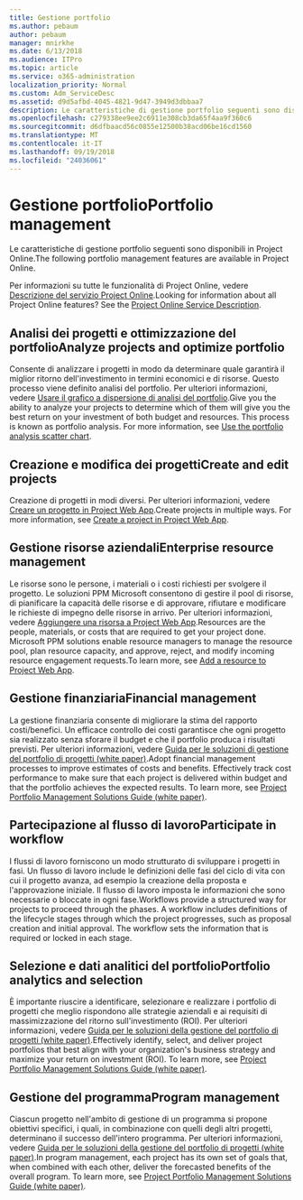 ```yaml
---
title: Gestione portfolio
ms.author: pebaum
author: pebaum
manager: mnirkhe
ms.date: 6/13/2018
ms.audience: ITPro
ms.topic: article
ms.service: o365-administration
localization_priority: Normal
ms.custom: Adm_ServiceDesc
ms.assetid: d9d5afbd-4045-4821-9d47-3949d3dbbaa7
description: Le caratteristiche di gestione portfolio seguenti sono disponibili in Project Online.
ms.openlocfilehash: c279338ee9ee2c6911e308cb3da65f4aa9f360c6
ms.sourcegitcommit: d6dfbaacd56c0855e12500b38acd06be16cd1560
ms.translationtype: MT
ms.contentlocale: it-IT
ms.lasthandoff: 09/19/2018
ms.locfileid: "24036061"
---
```

# <a name="portfolio-management"></a><span data-ttu-id="3174d-103">Gestione portfolio</span><span class="sxs-lookup"><span data-stu-id="3174d-103">Portfolio management</span></span>

<span data-ttu-id="3174d-104">Le caratteristiche di gestione portfolio seguenti sono disponibili in Project Online.</span><span class="sxs-lookup"><span data-stu-id="3174d-104">The following portfolio management features are available in Project Online.</span></span>
  
<span data-ttu-id="3174d-p101">Per informazioni su tutte le funzionalità di Project Online, vedere [Descrizione del servizio Project Online](project-online-service-description.md).</span><span class="sxs-lookup"><span data-stu-id="3174d-p101">Looking for information about all Project Online features? See the [Project Online Service Description](project-online-service-description.md).</span></span>
  
## <a name="analyze-projects-and-optimize-portfolio"></a><span data-ttu-id="3174d-107">Analisi dei progetti e ottimizzazione del portfolio</span><span class="sxs-lookup"><span data-stu-id="3174d-107">Analyze projects and optimize portfolio</span></span>
<span data-ttu-id="3174d-108"><a name="bkmk_AnalyzeProjects"> </a></span><span class="sxs-lookup"><span data-stu-id="3174d-108"></span></span>

<span data-ttu-id="3174d-p102">Consente di analizzare i progetti in modo da determinare quale garantirà il miglior ritorno dell'investimento in termini economici e di risorse. Questo processo viene definito analisi del portfolio. Per ulteriori informazioni, vedere [Usare il grafico a dispersione di analisi del portfolio](http://go.microsoft.com/fwlink/?LinkID=823665&amp;clcid=0x409).</span><span class="sxs-lookup"><span data-stu-id="3174d-p102">Give you the ability to analyze your projects to determine which of them will give you the best return on your investment of both budget and resources. This process is known as portfolio analysis. For more information, see [Use the portfolio analysis scatter chart](http://go.microsoft.com/fwlink/?LinkID=823665&amp;clcid=0x409).</span></span>
  
## <a name="create-and-edit-projects"></a><span data-ttu-id="3174d-112">Creazione e modifica dei progetti</span><span class="sxs-lookup"><span data-stu-id="3174d-112">Create and edit projects</span></span>
<span data-ttu-id="3174d-113"><a name="bkmk_CreateAndEditProjects"> </a></span><span class="sxs-lookup"><span data-stu-id="3174d-113"></span></span>

<span data-ttu-id="3174d-p103">Creazione di progetti in modi diversi. Per ulteriori informazioni, vedere [Creare un progetto in Project Web App](http://go.microsoft.com/fwlink/?LinkID=746895&amp;clcid=0x409).</span><span class="sxs-lookup"><span data-stu-id="3174d-p103">Create projects in multiple ways. For more information, see [Create a project in Project Web App](http://go.microsoft.com/fwlink/?LinkID=746895&amp;clcid=0x409).</span></span>
  
## <a name="enterprise-resource-management"></a><span data-ttu-id="3174d-116">Gestione risorse aziendali</span><span class="sxs-lookup"><span data-stu-id="3174d-116">Enterprise resource management</span></span>
<span data-ttu-id="3174d-117"><a name="bkmk_ResourceManagement"> </a></span><span class="sxs-lookup"><span data-stu-id="3174d-117"></span></span>

<span data-ttu-id="3174d-p104">Le risorse sono le persone, i materiali o i costi richiesti per svolgere il progetto. Le soluzioni PPM Microsoft consentono di gestire il pool di risorse, di pianificare la capacità delle risorse e di approvare, rifiutare e modificare le richieste di impegno delle risorse in arrivo. Per ulteriori informazioni, vedere [Aggiungere una risorsa a Project Web App](https://go.microsoft.com/fwlink/p/?LinkId=271320).</span><span class="sxs-lookup"><span data-stu-id="3174d-p104">Resources are the people, materials, or costs that are required to get your project done. Microsoft PPM solutions enable resource managers to manage the resource pool, plan resource capacity, and approve, reject, and modify incoming resource engagement requests.To learn more, see [Add a resource to Project Web App](https://go.microsoft.com/fwlink/p/?LinkId=271320).</span></span>
  
## <a name="financial-management"></a><span data-ttu-id="3174d-120">Gestione finanziaria</span><span class="sxs-lookup"><span data-stu-id="3174d-120">Financial management</span></span>
<span data-ttu-id="3174d-121"><a name="bkmk_FinancialManagement"> </a></span><span class="sxs-lookup"><span data-stu-id="3174d-121"></span></span>

<span data-ttu-id="3174d-p105">La gestione finanziaria consente di migliorare la stima del rapporto costi/benefici. Un efficace controllo dei costi garantisce che ogni progetto sia realizzato senza sforare il budget e che il portfolio produca i risultati previsti. Per ulteriori informazioni, vedere [Guida per le soluzioni di gestione del portfolio di progetti (white paper)](https://go.microsoft.com/fwlink/p/?LinkId=402633).</span><span class="sxs-lookup"><span data-stu-id="3174d-p105">Adopt financial management processes to improve estimates of costs and benefits. Effectively track cost performance to make sure that each project is delivered within budget and that the portfolio achieves the expected results. To learn more, see [Project Portfolio Management Solutions Guide (white paper)](https://go.microsoft.com/fwlink/p/?LinkId=402633).</span></span>
  
## <a name="participate-in-workflow"></a><span data-ttu-id="3174d-125">Partecipazione al flusso di lavoro</span><span class="sxs-lookup"><span data-stu-id="3174d-125">Participate in workflow</span></span>
<span data-ttu-id="3174d-126"><a name="bkmk_ParticipateInWorkflow"> </a></span><span class="sxs-lookup"><span data-stu-id="3174d-126"></span></span>

<span data-ttu-id="3174d-p106">I flussi di lavoro forniscono un modo strutturato di sviluppare i progetti in fasi. Un flusso di lavoro include le definizioni delle fasi del ciclo di vita con cui il progetto avanza, ad esempio la creazione della proposta e l'approvazione iniziale. Il flusso di lavoro imposta le informazioni che sono necessarie o bloccate in ogni fase.</span><span class="sxs-lookup"><span data-stu-id="3174d-p106">Workflows provide a structured way for projects to proceed through the phases. A workflow includes definitions of the lifecycle stages through which the project progresses, such as proposal creation and initial approval. The workflow sets the information that is required or locked in each stage.</span></span>
  
## <a name="portfolio-analytics-and-selection"></a><span data-ttu-id="3174d-130">Selezione e dati analitici del portfolio</span><span class="sxs-lookup"><span data-stu-id="3174d-130">Portfolio analytics and selection</span></span>
<span data-ttu-id="3174d-131"><a name="bkmk_PortfolioAnalyticsandSelection"> </a></span><span class="sxs-lookup"><span data-stu-id="3174d-131"></span></span>

<span data-ttu-id="3174d-p107">È importante riuscire a identificare, selezionare e realizzare i portfolio di progetti che meglio rispondono alle strategie aziendali e ai requisiti di massimizzazione del ritorno sull'investimento (ROI). Per ulteriori informazioni, vedere [Guida per le soluzioni della gestione del portfolio di progetti (white paper)](https://go.microsoft.com/fwlink/p/?LinkId=402633).</span><span class="sxs-lookup"><span data-stu-id="3174d-p107">Effectively identify, select, and deliver project portfolios that best align with your organization's business strategy and maximize your return on investment (ROI). To learn more, see [Project Portfolio Management Solutions Guide (white paper)](https://go.microsoft.com/fwlink/p/?LinkId=402633).</span></span>
  
## <a name="program-management"></a><span data-ttu-id="3174d-134">Gestione del programma</span><span class="sxs-lookup"><span data-stu-id="3174d-134">Program management</span></span>
<span data-ttu-id="3174d-135"><a name="bkmk_ProgramManagement"> </a></span><span class="sxs-lookup"><span data-stu-id="3174d-135"></span></span>

<span data-ttu-id="3174d-p108">Ciascun progetto nell'ambito di gestione di un programma si propone obiettivi specifici, i quali, in combinazione con quelli degli altri progetti, determinano il successo dell'intero programma. Per ulteriori informazioni, vedere [Guida per le soluzioni della gestione del portfolio di progetti (white paper)](https://go.microsoft.com/fwlink/p/?LinkId=402633).</span><span class="sxs-lookup"><span data-stu-id="3174d-p108">In program management, each project has its own set of goals that, when combined with each other, deliver the forecasted benefits of the overall program. To learn more, see [Project Portfolio Management Solutions Guide (white paper)](https://go.microsoft.com/fwlink/p/?LinkId=402633).</span></span>
  

